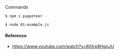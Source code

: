 Commands

    $ npm i puppeteer

    $ node 01-example.js



#### Reference

- https://www.youtube.com/watch?v=6IOrp8HgnJU
